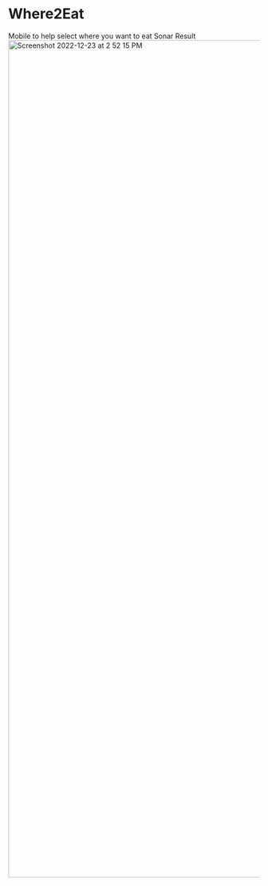 # Where2Eat

Mobile to help select where you want to eat
Sonar Result
<img width="1680" alt="Screenshot 2022-12-23 at 2 52 15 PM" src="https://user-images.githubusercontent.com/67759970/209286974-9351c159-bac7-4085-a857-23749c7af2ec.png">

